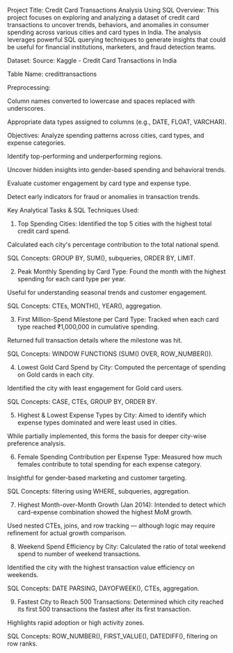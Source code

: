 Project Title: Credit Card Transactions Analysis Using SQL
Overview:
This project focuses on exploring and analyzing a dataset of credit card transactions to uncover trends, behaviors, and anomalies in consumer spending across various cities and card types in India. The analysis leverages powerful SQL querying techniques to generate insights that could be useful for financial institutions, marketers, and fraud detection teams.

Dataset:
Source: Kaggle - Credit Card Transactions in India

Table Name: credittransactions

Preprocessing:

Column names converted to lowercase and spaces replaced with underscores.

Appropriate data types assigned to columns (e.g., DATE, FLOAT, VARCHAR).

Objectives:
Analyze spending patterns across cities, card types, and expense categories.

Identify top-performing and underperforming regions.

Uncover hidden insights into gender-based spending and behavioral trends.

Evaluate customer engagement by card type and expense type.

Detect early indicators for fraud or anomalies in transaction trends.

Key Analytical Tasks & SQL Techniques Used:
1. Top Spending Cities:
Identified the top 5 cities with the highest total credit card spend.

Calculated each city's percentage contribution to the total national spend.

SQL Concepts: GROUP BY, SUM(), subqueries, ORDER BY, LIMIT.

2. Peak Monthly Spending by Card Type:
Found the month with the highest spending for each card type per year.

Useful for understanding seasonal trends and customer engagement.

SQL Concepts: CTEs, MONTH(), YEAR(), aggregation.

3. First Million-Spend Milestone per Card Type:
Tracked when each card type reached ₹1,000,000 in cumulative spending.

Returned full transaction details where the milestone was hit.

SQL Concepts: WINDOW FUNCTIONS (SUM() OVER, ROW_NUMBER()).

4. Lowest Gold Card Spend by City:
Computed the percentage of spending on Gold cards in each city.

Identified the city with least engagement for Gold card users.

SQL Concepts: CASE, CTEs, GROUP BY, ORDER BY.

5. Highest & Lowest Expense Types by City:
Aimed to identify which expense types dominated and were least used in cities.

While partially implemented, this forms the basis for deeper city-wise preference analysis.

6. Female Spending Contribution per Expense Type:
Measured how much females contribute to total spending for each expense category.

Insightful for gender-based marketing and customer targeting.

SQL Concepts: filtering using WHERE, subqueries, aggregation.

7. Highest Month-over-Month Growth (Jan 2014):
Intended to detect which card-expense combination showed the highest MoM growth.

Used nested CTEs, joins, and row tracking — although logic may require refinement for actual growth comparison.

8. Weekend Spend Efficiency by City:
Calculated the ratio of total weekend spend to number of weekend transactions.

Identified the city with the highest transaction value efficiency on weekends.

SQL Concepts: DATE PARSING, DAYOFWEEK(), CTEs, aggregation.

9. Fastest City to Reach 500 Transactions:
Determined which city reached its first 500 transactions the fastest after its first transaction.

Highlights rapid adoption or high activity zones.

SQL Concepts: ROW_NUMBER(), FIRST_VALUE(), DATEDIFF(), filtering on row ranks.
